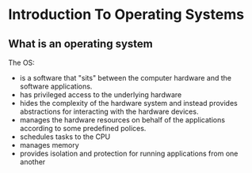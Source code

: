 # Introduction To Operating Systems

## What is an operating system

The OS:

* is a software that "sits" between the computer hardware and the software applications.
* has privileged access to the underlying hardware
* hides the complexity of the hardware system and instead provides abstractions for interacting with the hardware devices.
* manages the hardware resources on behalf of the applications according to some predefined polices.
* schedules tasks to the CPU
* manages memory
* provides isolation and protection for running applications from one another
